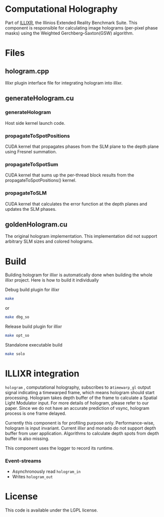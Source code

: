 
# Computational Holography

Part of [ILLIXR](https://github.com/ILLIXR/ILLIXR), the Illinios Extended Reality Benchmark Suite. This component is responsible for calculating image holograms (per-pixel phase masks) using the Weighted Gerchberg–Saxton(GSW) algorithm.

# Files

## hologram.<span></span>cpp

Illixr plugin interface file for integrating hologram into illixr.

## generateHologram.<span></span>cu

### generateHologram

Host side kernel launch code.

### propagateToSpotPositions

CUDA kernel that propagates phases from the SLM plane to the depth plane using Fresnel summation.

### propagateToSpotSum

CUDA kernel that sums up the per-thread block results from the propagateToSpotPositions() kernel.

### propagateToSLM

CUDA kernel that calculates the error function at the depth planes and updates the SLM phases.

## goldenHologram.<span></span>cu

The original hologram implementation. This implementation did not support arbitrary SLM sizes and colored holograms.

# Build

Building hologram for illixr is automatically done when building the whole illixr project.
Here is how to build it individually

Debug build plugin for illixr

```sh
make 
```

or

```sh
make dbg_so
```

Release build plugin for illixr

```sh
make opt_so
```

Standalone executable build

```sh
make solo
```

# ILLIXR integration

`hologram` , computational holography, subscribes to a`timewarp_gl` output signal indicating a
timewarped frame, which means hologram should start processing. Hologram takes depth buffer of the
frame to calculate a Spatial Light Modulator input. For more details of hologram, please refer to
our paper. Since we do not have an accurate prediction of vsync, hologram process is one frame
delayed.

Currently this component is for profiling purpose only. Performance-wise, hologram is input
invariant. Current illixr and monado do not support depth buffer from user application. Algorithms
to calculate depth spots from depth buffer is also missing.

This component uses the logger to record its runtime.

### Event-streams

- Asynchronously read `hologram_in`
- Writes `hologram_out`


# License

This code is available under the LGPL license.
